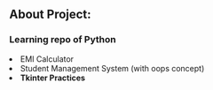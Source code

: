 ## About Project:

### Learning repo of Python

<li> EMI Calculator </li>
<li> Student Management System (with oops concept) </li>
<li><b> Tkinter Practices </b></li>

